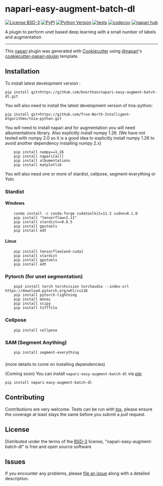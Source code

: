 # napari-easy-augment-batch-dl

[![License BSD-3](https://img.shields.io/pypi/l/napari-easy-augment-batch-dl.svg?color=green)](https://github.com/bnorthan/napari-easy-augment-batch-dl/raw/main/LICENSE)
[![PyPI](https://img.shields.io/pypi/v/napari-easy-augment-batch-dl.svg?color=green)](https://pypi.org/project/napari-easy-augment-batch-dl)
[![Python Version](https://img.shields.io/pypi/pyversions/napari-easy-augment-batch-dl.svg?color=green)](https://python.org)
[![tests](https://github.com/bnorthan/napari-easy-augment-batch-dl/workflows/tests/badge.svg)](https://github.com/bnorthan/napari-easy-augment-batch-dl/actions)
[![codecov](https://codecov.io/gh/bnorthan/napari-easy-augment-batch-dl/branch/main/graph/badge.svg)](https://codecov.io/gh/bnorthan/napari-easy-augment-batch-dl)
[![napari hub](https://img.shields.io/endpoint?url=https://api.napari-hub.org/shields/napari-easy-augment-batch-dl)](https://napari-hub.org/plugins/napari-easy-augment-batch-dl)

A plugin to perform unet based deep learning with a small number of labels and augmentation

----------------------------------

This [napari] plugin was generated with [Cookiecutter] using [@napari]'s [cookiecutter-napari-plugin] template.

<!--
Don't miss the full getting started guide to set up your new package:
https://github.com/napari/cookiecutter-napari-plugin#getting-started

and review the napari docs for plugin developers:
https://napari.org/stable/plugins/index.html
-->

## Installation

To install latest development version :

    pip install git+https://github.com/bnorthan/napari-easy-augment-batch-dl.git

You will also need to install the latest development version of tnia-python:

    pip install git+https://github.com/True-North-Intelligent-Algorithms/tnia-python.git

You will need to install napari and for augmentation you will need albumentations library.  Also explicitly install numpy 1.26.  (We have not tested with numpy 2.0 so it is a good idea to explicitly install numpy 1.26 to avoid another dependency installing numpy 2.x)

```
    pip install numpy==1.26
    pip install napari[all]
    pip install albumentations
    pip install matplotlib
```

You will also need one or more of stardist, cellpose, segment-everything or Yolo

### Stardist

#### Windows

```
    conda install -c conda-forge cudatoolkit=11.2 cudnn=8.1.0
    pip install "tensorflow<2.11"
    pip install stardist==0.8.5
    pip install gputools
    pip install edt
```

#### Linux

```
    pip install tensorflow[and-cuda]
    pip install stardist
    pip install gputools
    pip install edt
```

### Pytorch (for unet segmentation)

```
    pip3 install torch torchvision torchaudio --index-url https://download.pytorch.org/whl/cu118
    pip install pytorch-lightning
    pip install monai
    pip install scipy
    pip install tifffile
```

### Cellpose

```
    pip install cellpose
```

### SAM (Segment Anything)

```
    pip install segment-everything
```

###

(more details to come on installing dependencies)


(Coming soon) You can install `napari-easy-augment-batch-dl` via [pip]:

    pip install napari-easy-augment-batch-dl



## Contributing

Contributions are very welcome. Tests can be run with [tox], please ensure
the coverage at least stays the same before you submit a pull request.

## License

Distributed under the terms of the [BSD-3] license,
"napari-easy-augment-batch-dl" is free and open source software

## Issues

If you encounter any problems, please [file an issue] along with a detailed description.

[napari]: https://github.com/napari/napari
[Cookiecutter]: https://github.com/audreyr/cookiecutter
[@napari]: https://github.com/napari
[MIT]: http://opensource.org/licenses/MIT
[BSD-3]: http://opensource.org/licenses/BSD-3-Clause
[GNU GPL v3.0]: http://www.gnu.org/licenses/gpl-3.0.txt
[GNU LGPL v3.0]: http://www.gnu.org/licenses/lgpl-3.0.txt
[Apache Software License 2.0]: http://www.apache.org/licenses/LICENSE-2.0
[Mozilla Public License 2.0]: https://www.mozilla.org/media/MPL/2.0/index.txt
[cookiecutter-napari-plugin]: https://github.com/napari/cookiecutter-napari-plugin

[file an issue]: https://github.com/bnorthan/napari-easy-augment-batch-dl/issues

[napari]: https://github.com/napari/napari
[tox]: https://tox.readthedocs.io/en/latest/
[pip]: https://pypi.org/project/pip/
[PyPI]: https://pypi.org/
